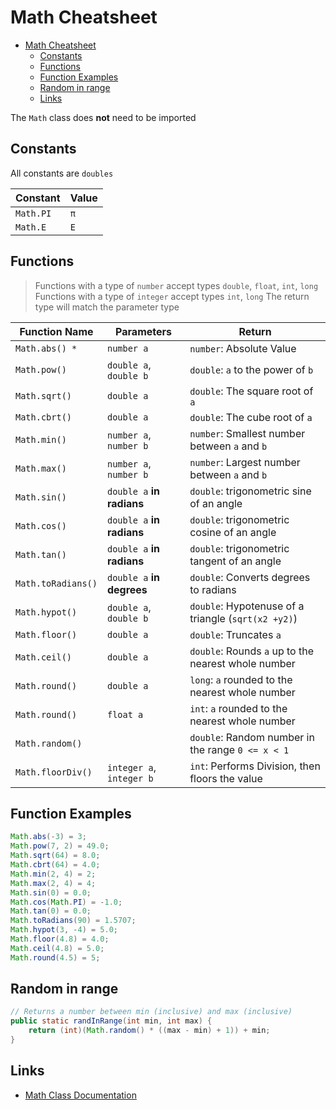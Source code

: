 # Math Cheatsheet

- [Math Cheatsheet](#math-cheatsheet)
  - [Constants](#constants)
  - [Functions](#functions)
  - [Function Examples](#function-examples)
  - [Random in range](#random-in-range)
  - [Links](#links)

The `Math` class does **not** need to be imported

## Constants

All constants are `doubles`

| Constant  | Value |
| --------- | ----- |
| `Math.PI` | `π`   |
| `Math.E`  | `E`   |

## Functions

> Functions with a type of `number` accept types `double`, `float`, `int`, `long`
> Functions with a type of `integer` accept types `int`, `long`
> The return type will match the parameter type

| Function Name      | Parameters                | Return                                              |
| ------------------ | ------------------------- | --------------------------------------------------- |
| `Math.abs() *`     | `number a`                | `number`: Absolute Value                            |
| `Math.pow()`       | `double a`, `double b`    | `double`: `a` to the power of `b`                   |
| `Math.sqrt()`      | `double a`                | `double`: The square root of `a`                    |
| `Math.cbrt()`      | `double a`                | `double`: The cube root of `a`                      |
| `Math.min()`       | `number a`, `number b`    | `number`: Smallest number between `a` and `b`       |
| `Math.max()`       | `number a`, `number b`    | `number`: Largest number between `a` and `b`        |
| `Math.sin()`       | `double a` **in radians** | `double`: trigonometric sine of an angle            |
| `Math.cos()`       | `double a` **in radians** | `double`: trigonometric cosine of an angle          |
| `Math.tan()`       | `double a` **in radians** | `double`: trigonometric tangent of an angle         |
| `Math.toRadians()` | `double a` **in degrees** | `double`: Converts degrees to radians               |
| `Math.hypot()`     | `double a`, `double b`    | `double`: Hypotenuse of a triangle (`sqrt(x2 +y2)`) |
| `Math.floor()`     | `double a`                | `double`: Truncates `a`                             |
| `Math.ceil()`      | `double a`                | `double`: Rounds `a` up to the nearest whole number |
| `Math.round()`     | `double a`                | `long`: `a` rounded to the nearest whole number     |
| `Math.round()`     | `float a`                 | `int`: `a` rounded to the nearest whole number      |
| `Math.random()`    |                           | `double`: Random number in the range `0 <= x < 1`   |
| `Math.floorDiv()`  | `integer a`, `integer b`  | `int`: Performs Division, then floors the value     |

## Function Examples

``` java
Math.abs(-3) = 3;
Math.pow(7, 2) = 49.0;
Math.sqrt(64) = 8.0;
Math.cbrt(64) = 4.0;
Math.min(2, 4) = 2;
Math.max(2, 4) = 4;
Math.sin(0) = 0.0;
Math.cos(Math.PI) = -1.0;
Math.tan(0) = 0.0;
Math.toRadians(90) = 1.5707;
Math.hypot(3, -4) = 5.0;
Math.floor(4.8) = 4.0;
Math.ceil(4.8) = 5.0;
Math.round(4.5) = 5;
```

## Random in range

``` java
// Returns a number between min (inclusive) and max (inclusive)
public static randInRange(int min, int max) {
    return (int)(Math.random() * ((max - min) + 1)) + min;
}
```

## Links

- [Math Class Documentation](https://docs.oracle.com/javase/8/docs/api/java/lang/Math.html)
